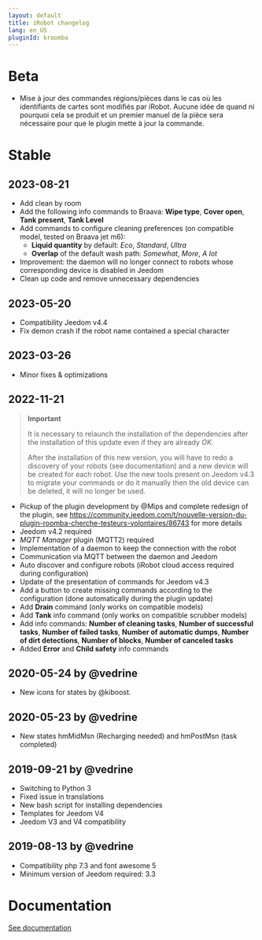 ```yaml
---
layout: default
title: iRobot changelog 
lang: en_US
pluginId: kroomba
---
```


# Beta

- Mise à jour des commandes régions/pièces dans le cas où les identifiants de cartes sont modifiés par iRobot. Aucune idée de quand ni pourquoi cela se produit et un premier manuel de la pièce sera nécessaire pour que le plugin mette à jour la commande.

# Stable

## 2023-08-21

- Add clean by room 
- Add the following info commands to Braava: **Wipe type**, **Cover open**, **Tank present**, **Tank Level**
- Add commands to configure cleaning preferences (on compatible model, tested on Braava jet m6):
  - **Liquid quantity** by default: *Eco*, *Standard*, *Ultra*
  - **Overlap** of the default wash path: *Somewhat*, *More*, *A lot*
- Improvement: the daemon will no longer connect to robots whose corresponding device is disabled in Jeedom
- Clean up code and remove unnecessary dependencies

## 2023-05-20

- Compatibility Jeedom v4.4
- Fix demon crash if the robot name contained a special character

## 2023-03-26

- Minor fixes & optimizations

## 2022-11-21

> **Important**
>
> It is necessary to relaunch the installation of the dependencies after the installation of this update even if they are already *OK*.
>
> After the installation of this new version, you will have to redo a discovery of your robots (see documentation) and a new device will be created for each robot.
> Use the new tools present on Jeedom v4.3 to migrate your commands or do it manually then the old device can be deleted, it will no longer be used.

- Pickup of the plugin development by @Mips and complete redesign of the plugin, see <https://community.jeedom.com/t/nouvelle-version-du-plugin-roomba-cherche-testeurs-volontaires/86743> for more details
- Jeedom v4.2 required
- *MQTT Manager* plugin (MQTT2) required
- Implementation of a daemon to keep the connection with the robot
- Communication via MQTT between the daemon and Jeedom
- Auto discover and configure robots (iRobot cloud access required during configuration)
- Update of the presentation of commands for Jeedom v4.3
- Add a button to create missing commands according to the configuration (done automatically during the plugin update)
- Add **Drain** command (only works on compatible models)
- Add **Tank** info command (only works on compatible scrubber models)
- Add info commands: **Number of cleaning tasks**, **Number of successful tasks**, **Number of failed tasks**, **Number of automatic dumps**, **Number of dirt detections**, **Number of blocks**, **Number of canceled tasks**
- Added **Error** and **Child safety** info commands

## 2020-05-24 by @vedrine

- New icons for states by @kiboost.

## 2020-05-23 by @vedrine

- New states hmMidMsn (Recharging needed) and hmPostMsn (task completed)

## 2019-09-21 by @vedrine

- Switching to Python 3
- Fixed issue in translations
- New bash script for installing dependencies
- Templates for Jeedom V4
- Jeedom V3 and V4 compatibility

## 2019-08-13 by @vedrine

- Compatibility php 7.3 and font awesome 5
- Minimum version of Jeedom required: 3.3

# Documentation

[See documentation]({{site.baseurl}}/{{page.pluginId}}/{{page.lang}})
